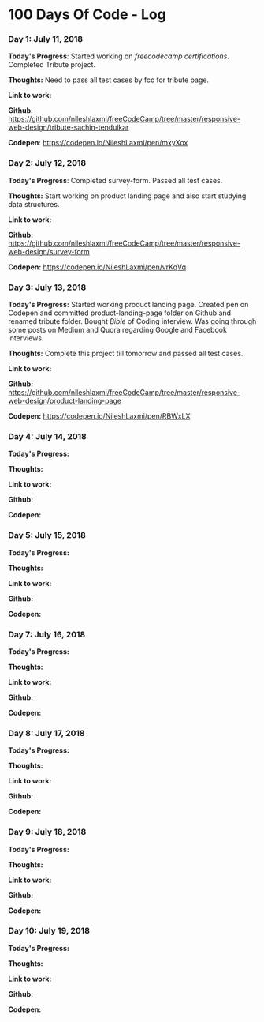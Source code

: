 # 100 Days Of Code - Log

### Day 1: July 11, 2018 

**Today's Progress**: Started working on *freecodecamp certifications*. Completed Tribute project.

**Thoughts:**  Need to pass all test cases by fcc for tribute page.

**Link to work:**

**Github**: https://github.com/nileshlaxmi/freeCodeCamp/tree/master/responsive-web-design/tribute-sachin-tendulkar

**Codepen**: https://codepen.io/NileshLaxmi/pen/mxyXox

### Day 2: July 12, 2018 

**Today's Progress**: Completed survey-form. Passed all test cases.

**Thoughts:** Start working on product landing page and also start studying data structures.

**Link to work:**

**Github:** https://github.com/nileshlaxmi/freeCodeCamp/tree/master/responsive-web-design/survey-form

**Codepen:** https://codepen.io/NileshLaxmi/pen/vrKqVq


### Day 3: July 13, 2018 

**Today's Progress:** Started working product landing page. Created pen on Codepen and committed product-landing-page folder on Github and renamed tribute folder. Bought *Bible* of Coding interview. Was going through some posts on Medium and Quora regarding Google and Facebook interviews.

**Thoughts:** Complete this project till tomorrow and passed all test cases. 

**Link to work:**

**Github:** https://github.com/nileshlaxmi/freeCodeCamp/tree/master/responsive-web-design/product-landing-page

**Codepen:** https://codepen.io/NileshLaxmi/pen/RBWxLX

### Day 4: July 14, 2018 

**Today's Progress:** 

**Thoughts:**   

**Link to work:**

**Github:**

**Codepen:**

### Day 5: July 15, 2018 

**Today's Progress:** 

**Thoughts:**   

**Link to work:**

**Github:**

**Codepen:**

### Day 7: July 16, 2018 

**Today's Progress:** 

**Thoughts:**   

**Link to work:**

**Github:**

**Codepen:**

### Day 8: July 17, 2018 

**Today's Progress:** 

**Thoughts:**   

**Link to work:**

**Github:**

**Codepen:**

### Day 9: July 18, 2018 

**Today's Progress:** 

**Thoughts:**   

**Link to work:**

**Github:**

**Codepen:**

### Day 10: July 19, 2018 

**Today's Progress:** 

**Thoughts:**   

**Link to work:**

**Github:**

**Codepen:**
